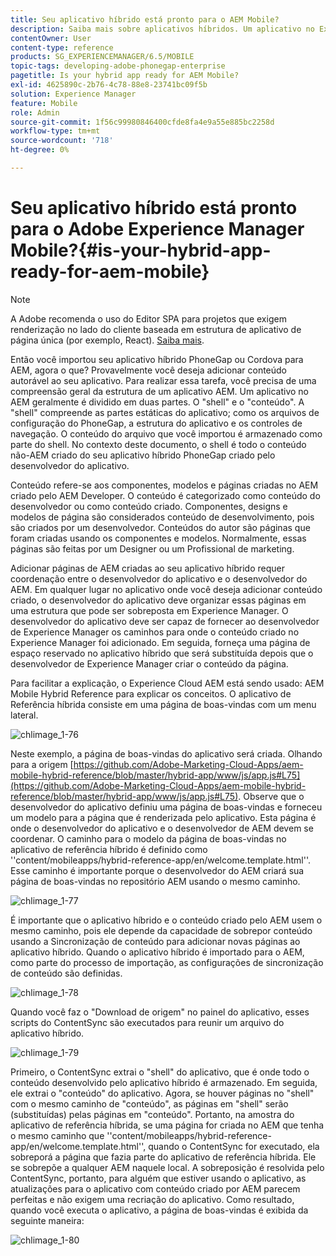```yaml
---
title: Seu aplicativo híbrido está pronto para o AEM Mobile?
description: Saiba mais sobre aplicativos híbridos. Um aplicativo no Experience Manager geralmente é dividido em duas partes. O "shell" e o "conteúdo" e esta página fornecem mais informações sobre esses tópicos.
contentOwner: User
content-type: reference
products: SG_EXPERIENCEMANAGER/6.5/MOBILE
topic-tags: developing-adobe-phonegap-enterprise
pagetitle: Is your hybrid app ready for AEM Mobile?
exl-id: 4625890c-2b76-4c78-88e8-23741bc09f5b
solution: Experience Manager
feature: Mobile
role: Admin
source-git-commit: 1f56c99980846400cfde8fa4e9a55e885bc2258d
workflow-type: tm+mt
source-wordcount: '718'
ht-degree: 0%

---
```


# Seu aplicativo híbrido está pronto para o Adobe Experience Manager Mobile?{#is-your-hybrid-app-ready-for-aem-mobile}

>[!NOTE]
>
>A Adobe recomenda o uso do Editor SPA para projetos que exigem renderização no lado do cliente baseada em estrutura de aplicativo de página única (por exemplo, React). [Saiba mais](/help/sites-developing/spa-overview.md).

Então você importou seu aplicativo híbrido PhoneGap ou Cordova para AEM, agora o que? Provavelmente você deseja adicionar conteúdo autorável ao seu aplicativo. Para realizar essa tarefa, você precisa de uma compreensão geral da estrutura de um aplicativo AEM. Um aplicativo no AEM geralmente é dividido em duas partes. O &quot;shell&quot; e o &quot;conteúdo&quot;. A &quot;shell&quot; compreende as partes estáticas do aplicativo; como os arquivos de configuração do PhoneGap, a estrutura do aplicativo e os controles de navegação. O conteúdo do arquivo que você importou é armazenado como parte do shell. No contexto deste documento, o shell é todo o conteúdo não-AEM criado do seu aplicativo híbrido PhoneGap criado pelo desenvolvedor do aplicativo.

Conteúdo refere-se aos componentes, modelos e páginas criadas no AEM criado pelo AEM Developer. O conteúdo é categorizado como conteúdo do desenvolvedor ou como conteúdo criado. Componentes, designs e modelos de página são considerados conteúdo de desenvolvimento, pois são criados por um desenvolvedor. Conteúdos do autor são páginas que foram criadas usando os componentes e modelos. Normalmente, essas páginas são feitas por um Designer ou um Profissional de marketing.

Adicionar páginas de AEM criadas ao seu aplicativo híbrido requer coordenação entre o desenvolvedor do aplicativo e o desenvolvedor do AEM. Em qualquer lugar no aplicativo onde você deseja adicionar conteúdo criado, o desenvolvedor do aplicativo deve organizar essas páginas em uma estrutura que pode ser sobreposta em Experience Manager. O desenvolvedor do aplicativo deve ser capaz de fornecer ao desenvolvedor de Experience Manager os caminhos para onde o conteúdo criado no Experience Manager foi adicionado. Em seguida, forneça uma página de espaço reservado no aplicativo híbrido que será substituída depois que o desenvolvedor de Experience Manager criar o conteúdo da página.

Para facilitar a explicação, o Experience Cloud AEM está sendo usado: AEM Mobile Hybrid Reference para explicar os conceitos. O aplicativo de Referência híbrida consiste em uma página de boas-vindas com um menu lateral.

![chlimage_1-76](assets/chlimage_1-76.png)

Neste exemplo, a página de boas-vindas do aplicativo será criada. Olhando para a origem [https://github.com/Adobe-Marketing-Cloud-Apps/aem-mobile-hybrid-reference/blob/master/hybrid-app/www/js/app.js#L75](https://github.com/Adobe-Marketing-Cloud-Apps/aem-mobile-hybrid-reference/blob/master/hybrid-app/www/js/app.js#L75). Observe que o desenvolvedor do aplicativo definiu uma página de boas-vindas e forneceu um modelo para a página que é renderizada pelo aplicativo. Esta página é onde o desenvolvedor do aplicativo e o desenvolvedor de AEM devem se coordenar. O caminho para o modelo da página de boas-vindas no aplicativo de referência híbrido é definido como &#39;&#39;content/mobileapps/hybrid-reference-app/en/welcome.template.html&#39;&#39;. Esse caminho é importante porque o desenvolvedor do AEM criará sua página de boas-vindas no repositório AEM usando o mesmo caminho.

![chlimage_1-77](assets/chlimage_1-77.png)

É importante que o aplicativo híbrido e o conteúdo criado pelo AEM usem o mesmo caminho, pois ele depende da capacidade de sobrepor conteúdo usando a Sincronização de conteúdo para adicionar novas páginas ao aplicativo híbrido. Quando o aplicativo híbrido é importado para o AEM, como parte do processo de importação, as configurações de sincronização de conteúdo são definidas.

![chlimage_1-78](assets/chlimage_1-78.png)

Quando você faz o &quot;Download de origem&quot; no painel do aplicativo, esses scripts do ContentSync são executados para reunir um arquivo do aplicativo híbrido.

![chlimage_1-79](assets/chlimage_1-79.png)

Primeiro, o ContentSync extrai o &quot;shell&quot; do aplicativo, que é onde todo o conteúdo desenvolvido pelo aplicativo híbrido é armazenado. Em seguida, ele extrai o &quot;conteúdo&quot; do aplicativo. Agora, se houver páginas no &quot;shell&quot; com o mesmo caminho de &quot;conteúdo&quot;, as páginas em &quot;shell&quot; serão (substituídas) pelas páginas em &quot;conteúdo&quot;. Portanto, na amostra do aplicativo de referência híbrida, se uma página for criada no AEM que tenha o mesmo caminho que &#39;&#39;content/mobileapps/hybrid-reference-app/en/welcome.template.html&#39;&#39;, quando o ContentSync for executado, ela sobreporá a página que fazia parte do aplicativo de referência híbrida. Ele se sobrepõe a qualquer AEM naquele local. A sobreposição é resolvida pelo ContentSync, portanto, para alguém que estiver usando o aplicativo, as atualizações para o aplicativo com conteúdo criado por AEM parecem perfeitas e não exigem uma recriação do aplicativo. Como resultado, quando você executa o aplicativo, a página de boas-vindas é exibida da seguinte maneira:

![chlimage_1-80](assets/chlimage_1-80.png)
